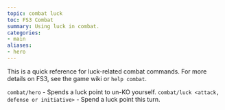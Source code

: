 ```yaml
---
topic: combat luck
toc: FS3 Combat
summary: Using luck in combat.
categories:
- main
aliases:
- hero
---
```

This is a quick reference for luck-related combat commands.  For more details on FS3, see the game wiki or `help combat`.

`combat/hero` - Spends a luck point to un-KO yourself.
`combat/luck <attack, defense or initiative>` - Spend a luck point this turn. 
